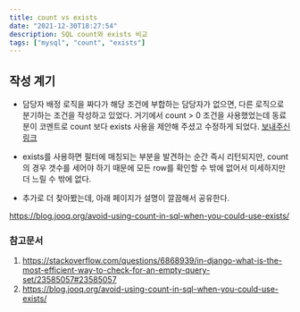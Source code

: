 ```yaml
---
title: count vs exists
date: "2021-12-30T18:27:54"
description: SQL count와 exists 비교
tags: ["mysql", "count", "exists"]
---
```


## 작성 계기

- 담당자 배정 로직을 짜다가 해당 조건에 부합하는 담당자가 없으면, 다른 로직으로 분기하는 조건을 작성하고 있었다.
거기에서 count > 0 조건을 사용했었는데 동료분이 코멘트로 count 보다 exists 사용을 제안해 주셨고 수정하게 되었다. 
<a href="https://stackoverflow.com/questions/6868939/in-django-what-is-the-most-efficient-way-to-check-for-an-empty-query-set/23585057#23585057" target="_blank">보내주신 링크</a>

- exists를 사용하면 필터에 매칭되는 부분을 발견하는 순간 즉시 리턴되지만, count의 경우 갯수를 세어야 하기 때문에 모든 row를 확인할 수 밖에 없어서 미세하지만 더 느릴 수 밖에 없다.

- 추가로 더 찾아봤는데, 아래 페이지가 설명이 깔끔해서 공유한다.

https://blog.jooq.org/avoid-using-count-in-sql-when-you-could-use-exists/


### 참고문서

1. https://stackoverflow.com/questions/6868939/in-django-what-is-the-most-efficient-way-to-check-for-an-empty-query-set/23585057#23585057
2. https://blog.jooq.org/avoid-using-count-in-sql-when-you-could-use-exists/

